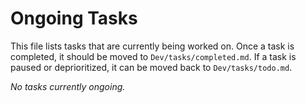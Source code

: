# Ongoing Tasks

This file lists tasks that are currently being worked on. Once a task is completed, it should be moved to `Dev/tasks/completed.md`. If a task is paused or deprioritized, it can be moved back to `Dev/tasks/todo.md`.

_No tasks currently ongoing._
